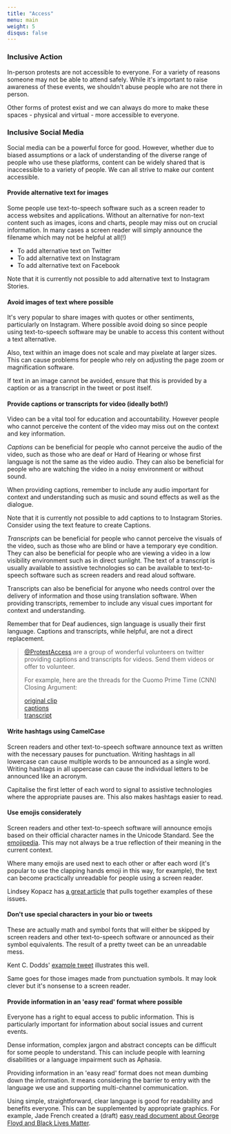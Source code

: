 ```yaml
---
title: "Access"
menu: main
weight: 5
disqus: false
---
```


### Inclusive Action

In-person protests are not accessible to everyone. For a variety of reasons someone may not be able to attend safely. While it's important to raise awareness of these events, we shouldn't abuse people who are not there in person.

Other forms of protest exist and we can always do more to make these spaces - physical and virtual - more accessible to everyone.

### Inclusive Social Media

Social media can be a powerful force for good. However, whether due to biased assumptions or a lack of understanding of the diverse range of people who use these platforms, content can be widely shared that is inaccessible to a variety of people. We can all strive to make our content accessible.

#### Provide alternative text for images

Some people use text-to-speech software such as a screen reader to access websites and applications. Without an alternative for non-text content such as images, icons and charts, people may miss out on crucial information. In many cases a screen reader will simply announce the filename which may not be helpful at all(!)

* To add alternative text on Twitter
* To add alternative text on Instagram
* To add alternative text on Facebook

Note that it is currently not possible to add alternative text to Instagram Stories.

#### Avoid images of text where possible

It's very popular to share images with quotes or other sentiments, particularly on Instagram. Where possible avoid doing so since people using text-to-speech software may be unable to access this content without a text alternative.

Also, text within an image does not scale and may pixelate at larger sizes. This can cause problems for people who rely on adjusting the page zoom or magnification software.

If text in an image cannot be avoided, ensure that this is provided by a caption or as a transcript in the tweet or post itself.

#### Provide captions or transcripts for video (ideally both!)

Video can be a vital tool for education and accountability. However people who cannot perceive the content of the video may miss out on the context and key information.

*Captions* can be beneficial for people who cannot perceive the audio of the video, such as those who are deaf or Hard of Hearing or whose first language is not the same as the video audio. They can also be beneficial for people who are watching the video in a noisy environment or without sound.

When providing captions, remember to include any audio important for context and understanding such as music and sound effects as well as the dialogue.

Note that it is currently not possible to add captions to to Instagram Stories. Consider using the text feature to create Captions.

*Transcripts* can be beneficial for people who cannot perceive the visuals of the video, such as those who are blind or have a temporary eye condition. They can also be beneficial for people who are viewing a video in a low visibility environment such as in direct sunlight. The text of a transcript is usually available to assistive technologies so can be available to text-to-speech software such as screen readers and read aloud software.

Transcripts can also be beneficial for anyone who needs control over the delivery of information and those using translation software. When providing transcripts, remember to include any visual cues important for context and understanding.

Remember that for Deaf audiences, sign language is usually their first language. Captions and transcripts, while helpful, are not a direct replacement.

> [@ProtestAccess](https://twitter.com/ProtestAccess) are a group of wonderful volunteers on twitter providing captions and transcripts for videos. Send them videos or offer to volunteer.
>
> For example, here are the threads for the Cuomo Prime Time (CNN) Closing Argument:
>
> [original clip](https://twitter.com/ava/status/1266948036653015041)  
> [captions](https://twitter.com/dreenteam/status/1267593937272762368)  
> [transcript](https://twitter.com/graceakell/status/1266951294478098432)  

#### Write hashtags using CamelCase

Screen readers and other text-to-speech software announce text as written with the necessary pauses for punctuation. Writing hashtags in all lowercase can cause multiple words to be announced as a single word. Writing hashtags in all uppercase can cause the individual letters to be announced like an acronym.

Capitalise the first letter of each word to signal to assistive technologies where the appropriate pauses are. This also makes hashtags easier to read.

#### Use emojis considerately

Screen readers and other text-to-speech software will announce emojis based on their official character names in the Unicode Standard. See the [emojipedia](https://emojipedia.org/). This may not always be a true reflection of their meaning in the current context.

Where many emojis are used next to each other or after each word (it's popular to use the clapping hands emoji in this way, for example), the text can become practically unreadable for people using a screen reader.

Lindsey Kopacz has [a great article](https://www.a11ywithlindsey.com/blog/7-ways-tweets-more-accessible) that pulls together examples of these issues.

#### Don't use special characters in your bio or tweets

These are actually math and symbol fonts that will either be skipped by screen readers and other text-to-speech software or announced as their symbol equivalents. The result of a pretty tweet can be an unreadable mess.

Kent C. Dodds' [example tweet](https://twitter.com/kentcdodds/status/1083073242330361856) illustrates this well.

Same goes for those images made from punctuation symbols. It may look clever but it's nonsense to a screen reader.

#### Provide information in an 'easy read' format where possible

Everyone has a right to equal access to public information. This is particularly important for information about social issues and current events.

Dense information, complex jargon and abstract concepts can be difficult for some people to understand. This can include people with learning disabilities or a language impairment such as Aphasia.

Providing information in an 'easy read' format does not mean dumbing down the information. It means considering the barrier to entry with the language we use and supporting multi-channel communication.

Using simple, straightforward, clear language is good for readability and benefits everyone. This can be supplemented by appropriate graphics. For example, Jade French created a (draft) [easy read document about George Floyd and Black Lives Matter](https://www.jade-french.com/news/george-floyd-and-black-lives-matter-accessible-summary-draft-1).



